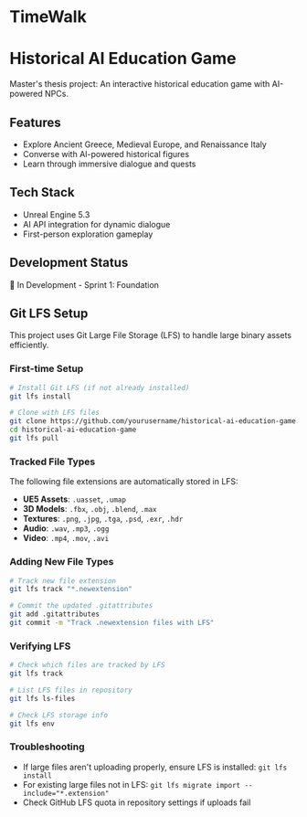 # TimeWalk
# Historical AI Education Game

Master's thesis project: An interactive historical education game with AI-powered NPCs.

## Features
- Explore Ancient Greece, Medieval Europe, and Renaissance Italy
- Converse with AI-powered historical figures
- Learn through immersive dialogue and quests

## Tech Stack
- Unreal Engine 5.3
- AI API integration for dynamic dialogue
- First-person exploration gameplay

## Development Status
🚧 In Development - Sprint 1: Foundation

## Git LFS Setup

This project uses Git Large File Storage (LFS) to handle large binary assets efficiently.

### First-time Setup
```bash
# Install Git LFS (if not already installed)
git lfs install

# Clone with LFS files
git clone https://github.com/yourusername/historical-ai-education-game.git
cd historical-ai-education-game
git lfs pull
```

### Tracked File Types
The following file extensions are automatically stored in LFS:
- **UE5 Assets**: `.uasset`, `.umap`
- **3D Models**: `.fbx`, `.obj`, `.blend`, `.max`
- **Textures**: `.png`, `.jpg`, `.tga`, `.psd`, `.exr`, `.hdr`
- **Audio**: `.wav`, `.mp3`, `.ogg`
- **Video**: `.mp4`, `.mov`, `.avi`

### Adding New File Types
```bash
# Track new file extension
git lfs track "*.newextension"

# Commit the updated .gitattributes
git add .gitattributes
git commit -m "Track .newextension files with LFS"
```

### Verifying LFS
```bash
# Check which files are tracked by LFS
git lfs track

# List LFS files in repository
git lfs ls-files

# Check LFS storage info
git lfs env
```

### Troubleshooting
- If large files aren't uploading properly, ensure LFS is installed: `git lfs install`
- For existing large files not in LFS: `git lfs migrate import --include="*.extension"`
- Check GitHub LFS quota in repository settings if uploads fail
